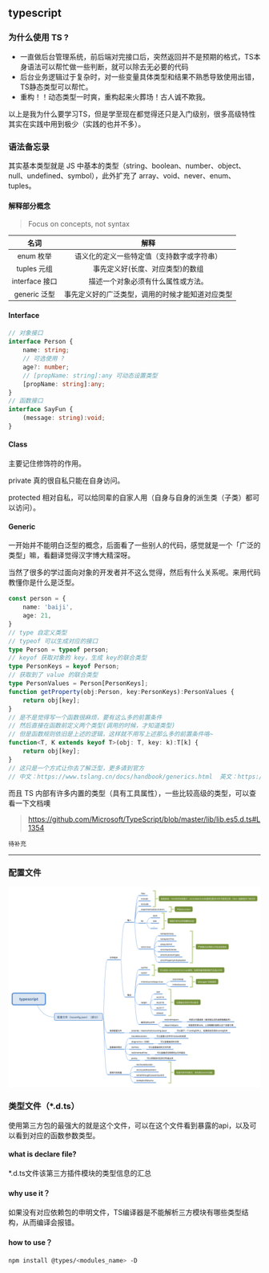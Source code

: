 ## typescript

### 为什么使用 TS ?

- 一直做后台管理系统，前后端对完接口后，突然返回并不是预期的格式，TS本身语法可以帮忙做一些判断，就可以除去无必要的代码
- 后台业务逻辑过于复杂时，对一些变量具体类型和结果不熟悉导致使用出错，TS静态类型可以帮忙。
- 重构！！动态类型一时爽，重构起来火葬场！古人诚不欺我。

以上是我为什么要学习TS，但是学至现在都觉得还只是入门级别，很多高级特性其实在实践中用到极少（实践的也并不多）。

### 语法备忘录

其实基本类型就是 JS 中基本的类型（string、boolean、number、object、null、undefined、symbol），此外扩充了 array、void、never、enum、tuples。

#### 解释部分概念

> Focus on concepts, not syntax

|      名词      |                       解释                       |
| :------------: | :----------------------------------------------: |
|   enum 枚举    |    语义化的定义一些特定值（支持数字或字符串）    |
|  tuples 元组   |         事先定义好(长度、对应类型)的数组         |
| interface 接口 |        描述一个对象必须有什么属性或方法。        |
|  generic 泛型  | 事先定义好的广泛类型，调用的时候才能知道对应类型 |

#### Interface

```typescript
// 对象接口
interface Person {
    name: string;
    // 可选使用 ?
    age?: number;
    // [propName: string]:any 可动态设置类型
    [propName: string]:any;
}
// 函数接口
interface SayFun {
    (message: string):void;
}
```

#### Class

主要记住修饰符的作用。

private 真的很自私只能在自身访问。

protected 相对自私，可以给同辈的自家人用（自身与自身的派生类（子类）都可以访问）。

#### Generic

一开始并不能明白泛型的概念，后面看了一些别人的代码，感觉就是一个「广泛的类型」嘛，看翻译觉得汉字博大精深呀。

当然了很多的学过面向对象的开发者并不这么觉得，然后有什么关系呢。来用代码教懂你是什么是泛型。

```typescript
const person = {
    name: 'baiji',
    age: 21,
}
// type 自定义类型
// typeof 可以生成对应的接口
type Person = typeof person;
// keyof 获取对象的 key，生成 key的联合类型
type PersonKeys = keyof Person;
// 获取到了 value 的联合类型
type PersonValues = Person[PersonKeys];
function getProperty(obj:Person, key:PersonKeys):PersonValues {
    return obj[key];
}
// 是不是觉得写一个函数很麻烦，要有这么多的前置条件
// 然后直接在函数前定义两个类型(调用的时候，才知道类型)
// 但是函数规则依旧是上述的逻辑，这样就不用写上述那么多的前置条件咯~
function<T, K extends keyof T>(obj: T, key: k):T[k] {
    return obj[key];
}
// 这只是一个方式让你去了解泛型，更多请到官方
// 中文：https://www.tslang.cn/docs/handbook/generics.html  英文：https://www.typescriptlang.org/docs/handbook/generics.html
```

而且 TS 内部有许多内置的类型（具有工具属性），一些比较高级的类型，可以查看一下文档噢

> https://github.com/Microsoft/TypeScript/blob/master/lib/lib.es5.d.ts#L1354

`待补充`

------

### 配置文件

![](https://github.com/baixiaoji/blog/blob/master/images/typescript-config.png)

### 类型文件（*.d.ts）

使用第三方包的最强大的就是这个文件，可以在这个文件看到暴露的api，以及可以看到对应的函数参数类型。

#### what is declare file?

*.d.ts文件该第三方插件模块的类型信息的汇总

#### why use it？

如果没有对应依赖包的申明文件，TS编译器是不能解析三方模块有哪些类型结构，从而编译会报错。

#### how to use？

```bash
npm install @types/<modules_name> -D
```

